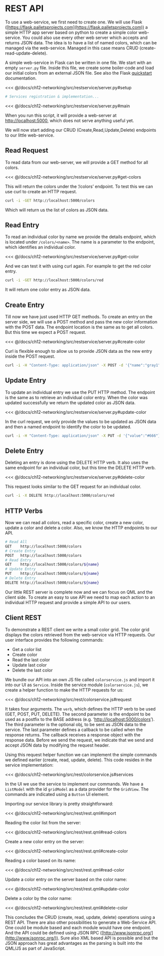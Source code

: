 # REST API

To use a web-service, we first need to create one. We will use Flask ([https://flask.palletsprojects.com](https://flask.palletsprojects.com)) a simple HTTP app server based on python to create a simple color web-service. You could also use every other web server which accepts and returns JSON data. The idea is to have a list of named colors, which can be managed via the web-service. Managed in this case means CRUD (create-read-update-delete).

A simple web-service in Flask can be written in one file. We start with an empty `server.py` file. Inside this file, we create some boiler-code and load our initial colors from an external JSON file. See also the Flask [quickstart](https://flask.palletsprojects.com/en/2.0.x/quickstart/) documentation.

<<< @/docs/ch12-networking/src/restservice/server.py#setup
```python
# Services registration & implementation...
```
<<< @/docs/ch12-networking/src/restservice/server.py#main

When you run this script, it will provide a web-server at [http://localhost:5000](http://localhost:5000), which does not serve anything useful yet.

We will now start adding our CRUD (Create,Read,Update,Delete) endpoints to our little web-service.

## Read Request

To read data from our web-server, we will provide a GET method for all colors.

<<< @/docs/ch12-networking/src/restservice/server.py#get-colors

This will return the colors under the ‘/colors’ endpoint. To test this we can use curl to create an HTTP request.

```sh
curl -i -GET http://localhost:5000/colors
```

Which will return us the list of colors as JSON data.

## Read Entry

To read an individual color by name we provide the details endpoint, which is located under `/colors/<name>`. The name is a parameter to the endpoint, which identifies an individual color.

<<< @/docs/ch12-networking/src/restservice/server.py#get-color

And we can test it with using curl again. For example to get the red color entry.

```sh
curl -i -GET http://localhost:5000/colors/red
```

It will return one color entry as JSON data.

## Create Entry

Till now we have just used HTTP GET methods. To create an entry on the server side, we will use a POST method and pass the new color information with the POST data. The endpoint location is the same as to get all colors. But this time we expect a POST request.

<<< @/docs/ch12-networking/src/restservice/server.py#create-color

Curl is flexible enough to allow us to provide JSON data as the new entry inside the POST request.

```sh
curl -i -H "Content-Type: application/json" -X POST -d '{"name":"gray1","value":"#333"}' http://localhost:5000/colors
```

## Update Entry

To update an individual entry we use the PUT HTTP method. The endpoint is the same as to retrieve an individual color entry. When the color was updated successfully we return the updated color as JSON data.

<<< @/docs/ch12-networking/src/restservice/server.py#update-color

In the curl request, we only provide the values to be updated as JSON data and then a named endpoint to identify the color to be updated.

```sh
curl -i -H "Content-Type: application/json" -X PUT -d '{"value":"#666"}' http://localhost:5000/colors/red
```


## Delete Entry

Deleting an entry is done using the DELETE HTTP verb. It also uses the same endpoint for an individual color, but this time the DELETE HTTP verb.

<<< @/docs/ch12-networking/src/restservice/server.py#delete-color

This request looks similar to the GET request for an individual color.

```sh
curl -i -X DELETE http://localhost:5000/colors/red
```

## HTTP Verbs

Now we can read all colors, read a specific color, create a new color, update a color and delete a color. Also, we know the HTTP endpoints to our API.

```sh
# Read All
GET    http://localhost:5000/colors
# Create Entry
POST   http://localhost:5000/colors
# Read Entry
GET    http://localhost:5000/colors/${name}
# Update Entry
PUT    http://localhost:5000/colors/${name}
# Delete Entry
DELETE http://localhost:5000/colors/${name}
```

Our little REST server is complete now and we can focus on QML and the client side. To create an easy to use API we need to map each action to an individual HTTP request and provide a simple API to our users.

## Client REST

To demonstrate a REST client we write a small color grid. The color grid displays the colors retrieved from the web-service via HTTP requests. Our user interface provides the following commands:

* Get a color list
* Create color
* Read the last color
* Update last color
* Delete the last color

We bundle our API into an own JS file called `colorservice.js` and import it into our UI as `Service`. Inside the service module (`colorservice.js`), we create a helper function to make the HTTP requests for us:

<<< @/docs/ch12-networking/src/rest/colorservice.js#request

It takes four arguments. The `verb`, which defines the HTTP verb to be used (GET, POST, PUT, DELETE). The second parameter is the endpoint to be used as a postfix to the BASE address (e.g. ‘[http://localhost:5000/colors](http://localhost:5000/colors)’). The third parameter is the optional obj, to be sent as JSON data to the service. The last parameter defines a callback to be called when the response returns. The callback receives a response object with the response data. Before we send the request, we indicate that we send and accept JSON data by modifying the request header.

Using this request helper function we can implement the simple commands we defined earlier (create, read, update, delete). This code resides in the service implementation:

<<< @/docs/ch12-networking/src/rest/colorservice.js#services

In the UI we use the service to implement our commands. We have a `ListModel` with the id `gridModel` as a data provider for the `GridView`. The commands are indicated using a `Button` UI element.

Importing our service library is pretty straightforward:

<<< @/docs/ch12-networking/src/rest/rest.qml#import

Reading the color list from the server:

<<< @/docs/ch12-networking/src/rest/rest.qml#read-colors

Create a new color entry on the server:

<<< @/docs/ch12-networking/src/rest/rest.qml#create-color

Reading a color based on its name:

<<< @/docs/ch12-networking/src/rest/rest.qml#read-color

Update a color entry on the server based on the color name:

<<< @/docs/ch12-networking/src/rest/rest.qml#update-color

Delete a color by the color name:

<<< @/docs/ch12-networking/src/rest/rest.qml#delete-color

This concludes the CRUD (create, read, update, delete) operations using a REST API. There are also other possibilities to generate a Web-Service API. One could be module based and each module would have one endpoint. And the API could be defined using JSON RPC ([http://www.jsonrpc.org/](http://www.jsonrpc.org/)). Sure also XML based API is possible and but the JSON approach has great advantages as the parsing is built into the QML/JS as part of JavaScript.



